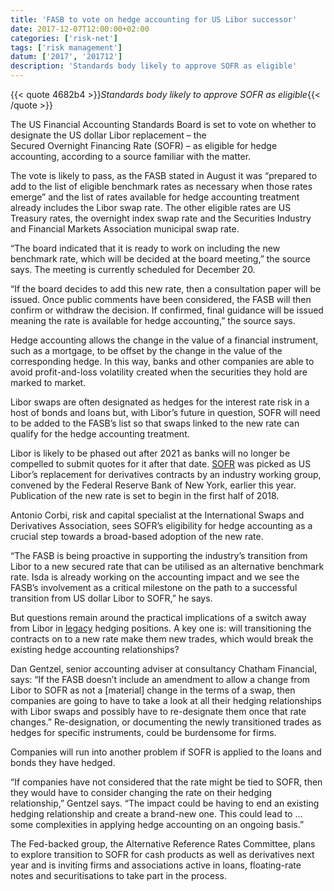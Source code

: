 ```yaml
---
title: 'FASB to vote on hedge accounting for US Libor successor'
date: 2017-12-07T12:00:00+02:00
categories: ['risk-net']
tags: ['risk management']
datum: ['2017', '201712']
description: 'Standards body likely to approve SOFR as eligible'
---
```


{{< quote 4682b4 >}}_Standards body likely to approve SOFR as eligible_{{< /quote >}}

The US Financial Accounting Standards Board is set to vote on whether to designate the US dollar Libor replacement – the Secured Overnight Financing Rate (SOFR) – as eligible for hedge accounting, according to a source familiar with the matter.

The vote is likely to pass, as the FASB stated in August it was “prepared to add to the list of eligible benchmark rates as necessary when those rates emerge” and the list of rates available for hedge accounting treatment already includes the Libor swap rate. The other eligible rates are US Treasury rates, the overnight index swap rate and the Securities Industry and Financial Markets Association municipal swap rate.

“The board indicated that it is ready to work on including the new benchmark rate, which will be decided at the board meeting,” the source says. The meeting is currently scheduled for December 20.

“If the board decides to add this new rate, then a consultation paper will be issued. Once public comments have been considered, the FASB will then confirm or withdraw the decision. If confirmed, final guidance will be issued meaning the rate is available for hedge accounting,” the source says.

Hedge accounting allows the change in the value of a financial instrument, such as a mortgage, to be offset by the change in the value of the corresponding hedge. In this way, banks and other companies are able to avoid profit-and-loss volatility created when the securities they hold are marked to market.

Libor swaps are often designated as hedges for the interest rate risk in a host of bonds and loans but, with Libor’s future in question, SOFR will need to be added to the FASB’s list so that swaps linked to the new rate can qualify for the hedge accounting treatment.

Libor is likely to be phased out after 2021 as banks will no longer be compelled to submit quotes for it after that date. [SOFR](https://www.risk.net/derivatives/5320981/libors-sunset-sees-us-repo-market-cast-a-longer-shadow) was picked as US Libor’s replacement for derivatives contracts by an industry working group, convened by the Federal Reserve Bank of New York, earlier this year. Publication of the new rate is set to begin in the first half of 2018.

Antonio Corbi, risk and capital specialist at the International Swaps and Derivatives Association, sees SOFR’s eligibility for hedge accounting as a crucial step towards a broad-based adoption of the new rate.

“The FASB is being proactive in supporting the industry’s transition from Libor to a new secured rate that can be utilised as an alternative benchmark rate. Isda is already working on the accounting impact and we see the FASB’s involvement as a critical milestone on the path to a successful transition from US dollar Libor to SOFR,” he says.

But questions remain around the practical implications of a switch away from Libor in [legacy](https://www.risk.net/derivatives/5356091/the-fraught-search-for-a-libor-fallback) hedging positions. A key one is: will transitioning the contracts on to a new rate make them new trades, which would break the existing hedge accounting relationships?

Dan Gentzel, senior accounting adviser at consultancy Chatham Financial, says: “If the FASB doesn’t include an amendment to allow a change from Libor to SOFR as not a [material] change in the terms of a swap, then companies are going to have to take a look at all their hedging relationships with Libor swaps and possibly have to re-designate them once that rate changes.” Re-designation, or documenting the newly transitioned trades as hedges for specific instruments, could be burdensome for firms.

Companies will run into another problem if SOFR is applied to the loans and bonds they have hedged.

“If companies have not considered that the rate might be tied to SOFR, then they would have to consider changing the rate on their hedging relationship,” Gentzel says. “The impact could be having to end an existing hedging relationship and create a brand-new one. This could lead to … some complexities in applying hedge accounting on an ongoing basis.”

The Fed-backed group, the Alternative Reference Rates Committee, plans to explore transition to SOFR for cash products as well as derivatives next year and is inviting firms and associations active in loans, floating-rate notes and securitisations to take part in the process.

